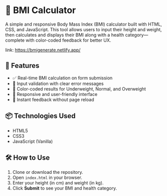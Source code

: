 # 🧮 BMI Calculator

A simple and responsive Body Mass Index (BMI) calculator built with HTML, CSS, and JavaScript. This tool allows users to input their height and weight, then calculates and displays their BMI along with a health category—complete with color-coded feedback for better UX.

link: https://bmigenerate.netlify.app/

## 🚀 Features

- ✅ Real-time BMI calculation on form submission
- 🧠 Input validation with clear error messages
- 🎨 Color-coded results for Underweight, Normal, and Overweight
- 📱 Responsive and user-friendly interface
- 🔄 Instant feedback without page reload

## 📦 Technologies Used

- HTML5
- CSS3
- JavaScript (Vanilla)

## 🛠️ How to Use

1. Clone or download the repository.
2. Open `index.html` in your browser.
3. Enter your height (in cm) and weight (in kg).
4. Click **Submit** to see your BMI and health category.

